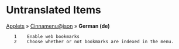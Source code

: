 # Untranslated Items
[Applets](../../../README.md) &#187; [Cinnamenu@json](../README.md) &#187; **German (de)**

       1	Enable web bookmarks
       2	Choose whether or not bookmarks are indexed in the menu.
